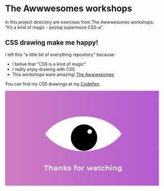 # The Awwwesomes workshops

In this project direcotry are exercises from The Awwwesomes workshops: “It’s a kind of magic - poznaj supermoce CSS-a".

## CSS drawing make me happy!

I left this "a little bit of everything repository" because:

- I belive that "CSS is a kind of magic"
- I really enjoy drawing with CSS
- This workshops ware amazing! [The Awwwesomes](https://theawwwesomes.org/)

You can find my CSS drawings at my [CodePen](https://codepen.io/martakmb).

![Screenshot of 'oko' exercise](./oko/screen-for-readme.png)
